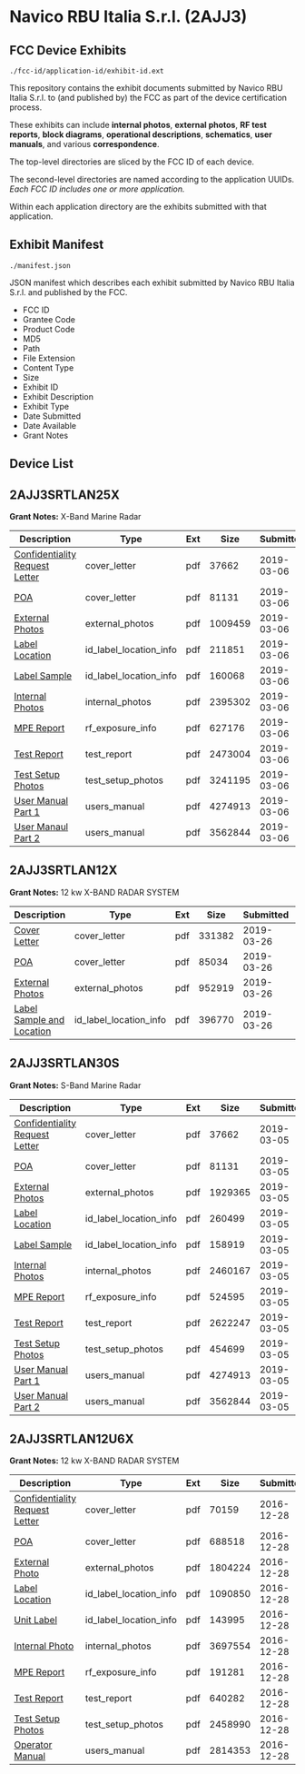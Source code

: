 # Navico RBU Italia S.r.l. (2AJJ3)
## FCC Device Exhibits

```
./fcc-id/application-id/exhibit-id.ext
```

This repository contains the exhibit documents submitted by Navico RBU Italia S.r.l. to (and published by) the FCC as part of the device certification process.

These exhibits can include **internal photos**, **external photos**, **RF test reports**, **block diagrams**, **operational descriptions**, **schematics**, **user manuals**, and various **correspondence**.

The top-level directories are sliced by the FCC ID of each device.

The second-level directories are named according to the application UUIDs. *Each FCC ID includes one or more application.*

Within each application directory are the exhibits submitted with that application. 

## Exhibit Manifest

```
./manifest.json
```

JSON manifest which describes each exhibit submitted by Navico RBU Italia S.r.l. and published by the FCC.

- FCC ID
- Grantee Code
- Product Code
- MD5
- Path
- File Extension
- Content Type
- Size
- Exhibit ID
- Exhibit Description
- Exhibit Type
- Date Submitted
- Date Available
- Grant Notes

## Device List
## 2AJJ3SRTLAN25X
**Grant Notes:** X-Band Marine Radar

| Description | Type | Ext | Size | Submitted | Available |
| ----------- | ---- | --- | ---- | --------- | --------- |
| [Confidentiality Request Letter](2AJJ3SRTLAN25X/86f8a3402fc7fbae6f33c074ebcfd112/4190967.pdf) | cover_letter | pdf | 37662 | 2019-03-06 | 2019-03-06 |
| [POA](2AJJ3SRTLAN25X/86f8a3402fc7fbae6f33c074ebcfd112/4190972.pdf) | cover_letter | pdf | 81131 | 2019-03-06 | 2019-03-06 |
| [External Photos](2AJJ3SRTLAN25X/86f8a3402fc7fbae6f33c074ebcfd112/4192211.pdf) | external_photos | pdf | 1009459 | 2019-03-06 | 2019-03-06 |
| [Label Location](2AJJ3SRTLAN25X/86f8a3402fc7fbae6f33c074ebcfd112/4192213.pdf) | id_label_location_info | pdf | 211851 | 2019-03-06 | 2019-03-06 |
| [Label Sample](2AJJ3SRTLAN25X/86f8a3402fc7fbae6f33c074ebcfd112/4192214.pdf) | id_label_location_info | pdf | 160068 | 2019-03-06 | 2019-03-06 |
| [Internal Photos](2AJJ3SRTLAN25X/86f8a3402fc7fbae6f33c074ebcfd112/4192212.pdf) | internal_photos | pdf | 2395302 | 2019-03-06 | 2019-03-06 |
| [MPE Report](2AJJ3SRTLAN25X/86f8a3402fc7fbae6f33c074ebcfd112/4192207.pdf) | rf_exposure_info | pdf | 627176 | 2019-03-06 | 2019-03-06 |
| [Test Report](2AJJ3SRTLAN25X/86f8a3402fc7fbae6f33c074ebcfd112/4192209.pdf) | test_report | pdf | 2473004 | 2019-03-06 | 2019-03-06 |
| [Test Setup Photos](2AJJ3SRTLAN25X/86f8a3402fc7fbae6f33c074ebcfd112/4192208.pdf) | test_setup_photos | pdf | 3241195 | 2019-03-06 | 2019-03-06 |
| [User Manual Part 1](2AJJ3SRTLAN25X/86f8a3402fc7fbae6f33c074ebcfd112/4190973.pdf) | users_manual | pdf | 4274913 | 2019-03-06 | 2019-03-06 |
| [User Manaul Part 2](2AJJ3SRTLAN25X/86f8a3402fc7fbae6f33c074ebcfd112/4190974.pdf) | users_manual | pdf | 3562844 | 2019-03-06 | 2019-03-06 |
## 2AJJ3SRTLAN12X
**Grant Notes:** 12 kw X-BAND RADAR SYSTEM

| Description | Type | Ext | Size | Submitted | Available |
| ----------- | ---- | --- | ---- | --------- | --------- |
| [Cover Letter](2AJJ3SRTLAN12X/bbb0f349292de60d81cbc3e3f2286d0e/4215667.pdf) | cover_letter | pdf | 331382 | 2019-03-26 | 2019-03-26 |
| [POA](2AJJ3SRTLAN12X/bbb0f349292de60d81cbc3e3f2286d0e/4215670.pdf) | cover_letter | pdf | 85034 | 2019-03-26 | 2019-03-26 |
| [External Photos](2AJJ3SRTLAN12X/bbb0f349292de60d81cbc3e3f2286d0e/4215668.pdf) | external_photos | pdf | 952919 | 2019-03-26 | 2019-03-26 |
| [Label Sample and Location](2AJJ3SRTLAN12X/bbb0f349292de60d81cbc3e3f2286d0e/4215669.pdf) | id_label_location_info | pdf | 396770 | 2019-03-26 | 2019-03-26 |
## 2AJJ3SRTLAN30S
**Grant Notes:** S-Band Marine Radar

| Description | Type | Ext | Size | Submitted | Available |
| ----------- | ---- | --- | ---- | --------- | --------- |
| [Confidentiality Request Letter](2AJJ3SRTLAN30S/647a4d78b9ec5f71c921f59b95af0408/4190967.pdf) | cover_letter | pdf | 37662 | 2019-03-05 | 2019-03-05 |
| [POA](2AJJ3SRTLAN30S/647a4d78b9ec5f71c921f59b95af0408/4190972.pdf) | cover_letter | pdf | 81131 | 2019-03-05 | 2019-03-05 |
| [External Photos](2AJJ3SRTLAN30S/647a4d78b9ec5f71c921f59b95af0408/4190968.pdf) | external_photos | pdf | 1929365 | 2019-03-05 | 2019-03-05 |
| [Label Location](2AJJ3SRTLAN30S/647a4d78b9ec5f71c921f59b95af0408/4190970.pdf) | id_label_location_info | pdf | 260499 | 2019-03-05 | 2019-03-05 |
| [Label Sample](2AJJ3SRTLAN30S/647a4d78b9ec5f71c921f59b95af0408/4190971.pdf) | id_label_location_info | pdf | 158919 | 2019-03-05 | 2019-03-05 |
| [Internal Photos](2AJJ3SRTLAN30S/647a4d78b9ec5f71c921f59b95af0408/4190969.pdf) | internal_photos | pdf | 2460167 | 2019-03-05 | 2019-03-05 |
| [MPE Report](2AJJ3SRTLAN30S/647a4d78b9ec5f71c921f59b95af0408/4190964.pdf) | rf_exposure_info | pdf | 524595 | 2019-03-05 | 2019-03-05 |
| [Test Report](2AJJ3SRTLAN30S/647a4d78b9ec5f71c921f59b95af0408/4190966.pdf) | test_report | pdf | 2622247 | 2019-03-05 | 2019-03-05 |
| [Test Setup Photos](2AJJ3SRTLAN30S/647a4d78b9ec5f71c921f59b95af0408/4190965.pdf) | test_setup_photos | pdf | 454699 | 2019-03-05 | 2019-03-05 |
| [User Manual Part 1](2AJJ3SRTLAN30S/647a4d78b9ec5f71c921f59b95af0408/4190973.pdf) | users_manual | pdf | 4274913 | 2019-03-05 | 2019-03-05 |
| [User Manual Part 2](2AJJ3SRTLAN30S/647a4d78b9ec5f71c921f59b95af0408/4190974.pdf) | users_manual | pdf | 3562844 | 2019-03-05 | 2019-03-05 |
## 2AJJ3SRTLAN12U6X
**Grant Notes:** 12 kw X-BAND RADAR SYSTEM

| Description | Type | Ext | Size | Submitted | Available |
| ----------- | ---- | --- | ---- | --------- | --------- |
| [Confidentiality Request Letter](2AJJ3SRTLAN12U6X/f98f09a0a851c7e93a53f93ecb1a89a5/3241745.pdf) | cover_letter | pdf | 70159 | 2016-12-28 | 2016-12-28 |
| [POA](2AJJ3SRTLAN12U6X/f98f09a0a851c7e93a53f93ecb1a89a5/3241750.pdf) | cover_letter | pdf | 688518 | 2016-12-28 | 2016-12-28 |
| [External Photo](2AJJ3SRTLAN12U6X/f98f09a0a851c7e93a53f93ecb1a89a5/3241746.pdf) | external_photos | pdf | 1804224 | 2016-12-28 | 2016-12-28 |
| [Label Location](2AJJ3SRTLAN12U6X/f98f09a0a851c7e93a53f93ecb1a89a5/3241748.pdf) | id_label_location_info | pdf | 1090850 | 2016-12-28 | 2016-12-28 |
| [Unit Label](2AJJ3SRTLAN12U6X/f98f09a0a851c7e93a53f93ecb1a89a5/3241752.pdf) | id_label_location_info | pdf | 143995 | 2016-12-28 | 2016-12-28 |
| [Internal Photo](2AJJ3SRTLAN12U6X/f98f09a0a851c7e93a53f93ecb1a89a5/3241747.pdf) | internal_photos | pdf | 3697554 | 2016-12-28 | 2016-12-28 |
| [MPE Report](2AJJ3SRTLAN12U6X/f98f09a0a851c7e93a53f93ecb1a89a5/3241743.pdf) | rf_exposure_info | pdf | 191281 | 2016-12-28 | 2016-12-28 |
| [Test Report](2AJJ3SRTLAN12U6X/f98f09a0a851c7e93a53f93ecb1a89a5/3241744.pdf) | test_report | pdf | 640282 | 2016-12-28 | 2016-12-28 |
| [Test Setup Photos](2AJJ3SRTLAN12U6X/f98f09a0a851c7e93a53f93ecb1a89a5/3241751.pdf) | test_setup_photos | pdf | 2458990 | 2016-12-28 | 2016-12-28 |
| [Operator Manual](2AJJ3SRTLAN12U6X/f98f09a0a851c7e93a53f93ecb1a89a5/3241749.pdf) | users_manual | pdf | 2814353 | 2016-12-28 | 2016-12-28 |
